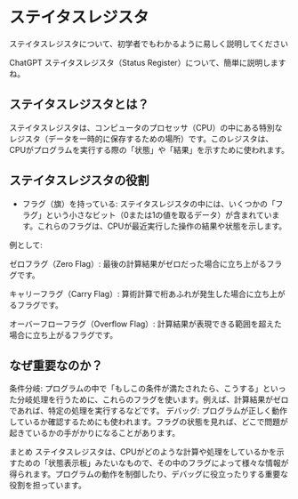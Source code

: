 # ステイタスレジスタ

ステイタスレジスタについて、初学者でもわかるように易しく説明してください

ChatGPT
ステイタスレジスタ（Status Register）について、簡単に説明しますね。

## ステイタスレジスタとは？  
ステイタスレジスタは、コンピュータのプロセッサ（CPU）の中にある特別なレジスタ（データを一時的に保存するための場所）です。このレジスタは、CPUがプログラムを実行する際の「状態」や「結果」を示すために使われます。

## ステイタスレジスタの役割  

- フラグ（旗）を持っている:
ステイタスレジスタの中には、いくつかの「フラグ」という小さなビット（0または1の値を取るデータ）が含まれています。これらのフラグは、CPUが最近実行した操作の結果や状態を示します。

例として:

ゼロフラグ（Zero Flag）: 最後の計算結果がゼロだった場合に立ち上がるフラグです。

キャリーフラグ（Carry Flag）: 算術計算で桁あふれが発生した場合に立ち上がるフラグです。

オーバーフローフラグ（Overflow Flag）: 計算結果が表現できる範囲を超えた場合に立ち上がるフラグです。

## なぜ重要なのか？
条件分岐: プログラムの中で「もしこの条件が満たされたら、こうする」といった分岐処理を行うために、これらのフラグを使います。例えば、計算結果がゼロであれば、特定の処理を実行するなどです。
デバッグ: プログラムが正しく動作しているか確認するためにも使われます。フラグの状態を見れば、どこで問題が起きているかの手がかりになることがあります。

まとめ
ステイタスレジスタは、CPUがどのような計算や処理をしているかを示すための「状態表示板」みたいなもので、その中のフラグによって様々な情報が得られます。プログラムの動作を制御したり、デバッグに役立ったりする重要な役割を担っています。
